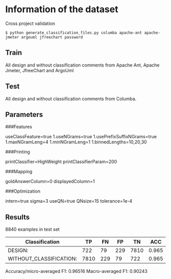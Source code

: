 # Information of the dataset
Cross project validation

`$ python generate_classification_files.py columba apache-ant apache-jmeter argouml jfreechart password `

## Train 
All design and without classification comments from Apache Ant, Apache Jmeter, JfreeChart and ArgoUml

## Test

All design and without classification comments from Columba. 

## Parameters
###Features

useClassFeature=true
1.useNGrams=true
1.usePrefixSuffixNGrams=true
1.maxNGramLeng=4
1.minNGramLeng=1
1.binnedLengths=10,20,30

###Printing

printClassifier=HighWeight
printClassifierParam=200

###Mapping

goldAnswerColumn=0
displayedColumn=1

###Optimization

intern=true
sigma=3
useQN=true
QNsize=15
tolerance=1e-4

## Results

8840 examples in test set

|Classification          | TP |FN |FP |TN  |ACC  | P   |  R  | F1  |
|------------------------|----|---|---|----|-----|-----|-----|-----|
|DESIGN:                 |722 |79 |229|7810|0.965|0.759|0.901|0.824|
|WITHOUT_CLASSIFICATION: |7810|229|79 |722 |0.965|0.990|0.972|0.981|

Accuracy/micro-averaged F1: 0.96516
Macro-averaged F1: 0.90243

